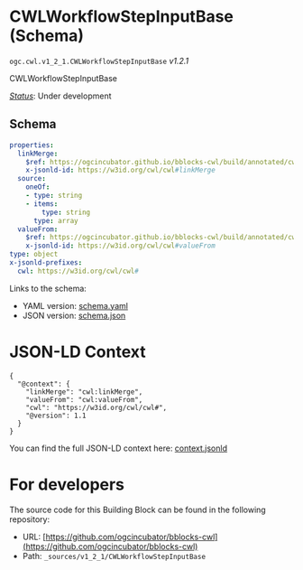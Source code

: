 
# CWLWorkflowStepInputBase (Schema)

`ogc.cwl.v1_2_1.CWLWorkflowStepInputBase` *v1.2.1*

CWLWorkflowStepInputBase

[*Status*](http://www.opengis.net/def/status): Under development

## Schema

```yaml
properties:
  linkMerge:
    $ref: https://ogcincubator.github.io/bblocks-cwl/build/annotated/cwl/v1_2_1/LinkMergeMethod/schema.yaml
    x-jsonld-id: https://w3id.org/cwl/cwl#linkMerge
  source:
    oneOf:
    - type: string
    - items:
        type: string
      type: array
  valueFrom:
    $ref: https://ogcincubator.github.io/bblocks-cwl/build/annotated/cwl/v1_2_1/CWLExpression/schema.yaml
    x-jsonld-id: https://w3id.org/cwl/cwl#valueFrom
type: object
x-jsonld-prefixes:
  cwl: https://w3id.org/cwl/cwl#

```

Links to the schema:

* YAML version: [schema.yaml](https://ogcincubator.github.io/bblocks-cwl/build/annotated/cwl/v1_2_1/CWLWorkflowStepInputBase/schema.json)
* JSON version: [schema.json](https://ogcincubator.github.io/bblocks-cwl/build/annotated/cwl/v1_2_1/CWLWorkflowStepInputBase/schema.yaml)


# JSON-LD Context

```jsonld
{
  "@context": {
    "linkMerge": "cwl:linkMerge",
    "valueFrom": "cwl:valueFrom",
    "cwl": "https://w3id.org/cwl/cwl#",
    "@version": 1.1
  }
}
```

You can find the full JSON-LD context here:
[context.jsonld](https://ogcincubator.github.io/bblocks-cwl/build/annotated/cwl/v1_2_1/CWLWorkflowStepInputBase/context.jsonld)


# For developers

The source code for this Building Block can be found in the following repository:

* URL: [https://github.com/ogcincubator/bblocks-cwl](https://github.com/ogcincubator/bblocks-cwl)
* Path: `_sources/v1_2_1/CWLWorkflowStepInputBase`

